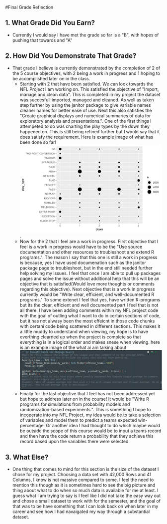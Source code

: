 #Final Grade Reflection
## 1. What Grade Did You Earn?
- Currently I would say I have met the grade so far is a "B", with hopes of pushing that towards and "A"
## 2. How Did You Demonstrate That Grade?
- That grade I believe is currently demonstrated by the completion of 2 of the 5 course objectives, with 2 being a work in progress and 1 hoping to be accomplished later on in the class.
  - Starting with 2 that have been satisfied. We can look towards the NFL Project I am working on. This satisfied the objective of "Import, manage and clean data". This is completed in my project the dataset was succesfull imported, managed and cleaned. As well as taken step further by using the janitor package to give variable names cleaner names for better ease of use. Next this also satisfies the "Create graphical displays and numerical summaries of data for exploratory analysis and presentations.". One of the first things I attempeted to do was charting the play types by the down they happened on. This is still being refined further but I would say that it does satisfy the requirement. Here is example image of what has been done so far! ![alt text](MidtermImage.png "Title").
  - Now for the 2 that I feel are a work in progress. First objective that I feel is a work in progress would have to be the "Use source documentation and other resources to troubleshoot and extend R programs.". The reason I say that this one is still a work in progress is because, yes I have used documenation such as the janitor package page to troubleshoot, but in the end still needed further help solving my issues. I feel that once I am able to pull up packages pages and solve the issue without additional help that this will be an objective that is satisfied(Would love more thoughts or comments regarding this objective). Next objective that is a work in progress currently would be "Write clear, efficient, and well-documented R programs." To some extenet I feel that yes, have written R-programs but its the clear, efficient and well documented part I feel that is not all there. I have been adding comments within my NFL project code with the goal of outling what I want to do in certain sections of code, but it has not alwasy been the most effeicnt in those code chunks with certani code being scattered in different sections. This makes it a little muddy to understand when viewing, my hope is to have everthing clearned up when the project is complete so that everything is in a logical order and makes snese when viewing. here is an example image of the what ai am talking about ![alt text](Chaos.png "title")
  - Finally for the last objective that I feel has not been addressed yet but hope to address later on in the course! It would be "Write R programs for simulations from probability models and randomization-based experiments.". This is something I hope to incoperate into my NFL Project, my idea would be to take a selection of variables and model them to predict a teams expected win-percentage. Or another idea I had thought to do which maybe would be outside the scope of this course would be to input a teams record and then have the code return a probability that they achieve this record based upon the variables there were selected.

## 3. What Else?
- One thing that comes to mind for this section is the size of the dataset I chose for my project. Choosing a data set with 42,000 Rows and 41 Columns, I know is not massive compared to some. I feel the need to mention this though as it is sometimes hard to see the big picture and thing about what to do when so much data is available for me at least. I guess what I am trying to say is I feel like I did not take the easy way out and chose a small dataset to work with for the semester, and the goal of that was to be have something that I can look back on when later in my career and see how I had navaigated my way through a substantial dataset. 
